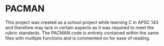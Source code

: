 # PACMAN
This project was created as a school project while learning C in APSC 143 and therefore may lack in certain aspects as it was required to meet the rubric standards.
The PACMAN code is entirely contained within the same files with multiple functions and is commented on for ease of reading.
